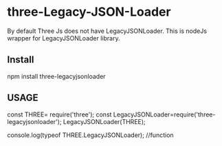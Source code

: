 # three-Legacy-JSON-Loader
By default Three Js does not have LegacyJSONLoader. This is nodeJs wrapper for LegacyJSONLoader library.
## Install
npm install three-legacyjsonloader
## USAGE
const THREE= require('three');
const LegacyJSONLoader=require('three-legacyjsonloader');
LegacyJSONLoader(THREE);

console.log(typeof THREE.LegacyJSONLoader); //function
